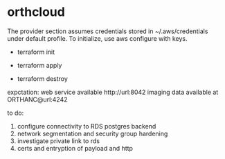 # orthcloud

The provider section assumes credentials stored in ~/.aws/credentials under default profile. To initialize, use aws configure with keys.

* terraform init

* terraform apply

* terraform destroy

expctation:
web service available
http://url:8042
imaging data available at 
ORTHANC@url:4242

to do:
1. configure connectivity to RDS postgres backend
2. network segmentation and security group hardening
3. investigate private link to rds
4. certs and entryption of payload and http
